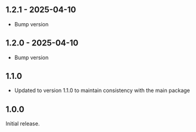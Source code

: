 ## 1.2.1 - 2025-04-10

* Bump version

## 1.2.0 - 2025-04-10

* Bump version

## 1.1.0

* Updated to version 1.1.0 to maintain consistency with the main package

## 1.0.0

Initial release.

